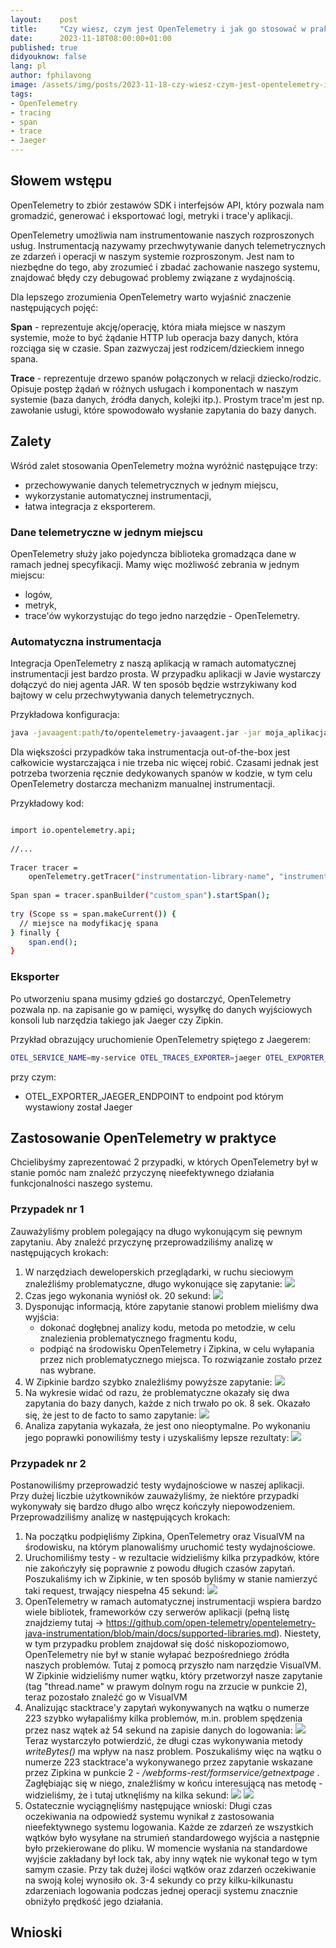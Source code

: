 ```yaml
---
layout:    post
title:     "Czy wiesz, czym jest OpenTelemetry i jak go stosować w praktyce?"
date:      2023-11-18T08:00:00+01:00
published: true
didyouknow: false
lang: pl
author: fphilavong
image: /assets/img/posts/2023-11-18-czy-wiesz-czym-jest-opentelemetry-i-jak-go-stosować-w-praktyce/otel.png
tags:
- OpenTelemetry
- tracing
- span
- trace
- Jaeger
---
```


## Słowem wstępu

OpenTelemetry to zbiór zestawów SDK i interfejsów API, który pozwala nam gromadzić, generować i eksportować logi, metryki i trace'y aplikacji.

OpenTelemetry umożliwia nam instrumentowanie naszych rozproszonych usług. Instrumentacją nazywamy przechwytywanie danych telemetrycznych ze zdarzeń i operacji w naszym systemie rozproszonym. Jest nam to niezbędne do tego, aby zrozumieć i zbadać zachowanie naszego systemu, znajdować błędy czy debugować problemy związane z wydajnością.

Dla lepszego zrozumienia OpenTelemetry warto wyjaśnić znaczenie następujących pojęć:

**Span** - reprezentuje akcję/operację, która miała miejsce w naszym systemie, może to być żądanie HTTP lub operacja bazy danych, która rozciąga się w czasie. Span zazwyczaj jest rodzicem/dzieckiem innego spana.

**Trace** - reprezentuje drzewo spanów połączonych w relacji dziecko/rodzic. Opisuje postęp żądań w różnych usługach i komponentach w naszym systemie (baza danych, źródła danych, kolejki itp.). Prostym trace'm jest np. zawołanie usługi, które spowodowało wysłanie zapytania do bazy danych.

## Zalety

Wśród zalet stosowania OpenTelemetry można wyróżnić następujące trzy:
- przechowywanie danych telemetrycznych w jednym miejscu,
- wykorzystanie automatycznej instrumentacji,
- łatwa integracja z eksporterem.


### Dane telemetryczne w jednym miejscu

OpenTelemetry służy jako pojedyncza biblioteka gromadząca dane w ramach jednej specyfikacji. Mamy więc możliwość zebrania w jednym miejscu:
- logów,
- metryk,
- trace'ów
  wykorzystując do tego jedno narzędzie - OpenTelemetry.


### Automatyczna instrumentacja

Integracja OpenTelemetry z naszą aplikacją w ramach automatycznej instrumentacji jest bardzo prosta. W przypadku aplikacji w Javie wystarczy dołączyć do niej agenta JAR. W ten sposób będzie wstrzykiwany kod bajtowy w celu przechwytywania danych telemetrycznych.

Przykładowa konfiguracja:
```bash
java -javaagent:path/to/opentelemetry-javaagent.jar -jar moja_aplikacja.jar
```

Dla większości przypadków taka instrumentacja out-of-the-box jest całkowicie wystarczająca i nie trzeba nic więcej robić. Czasami jednak jest potrzeba tworzenia ręcznie dedykowanych spanów w kodzie, w tym celu OpenTelemetry dostarcza mechanizm manualnej instrumentacji.

Przykładowy kod:
```bash

import io.opentelemetry.api;
 
//...
 
Tracer tracer =
    openTelemetry.getTracer("instrumentation-library-name", "instrumentation-library-version");
 
Span span = tracer.spanBuilder("custom_span").startSpan();
 
try (Scope ss = span.makeCurrent()) {
  // miejsce na modyfikację spana
} finally {
    span.end();
}
```

### Eksporter

Po utworzeniu spana musimy gdzieś go dostarczyć, OpenTelemetry pozwala np. na zapisanie go w pamięci, wysyłkę do danych wyjściowych konsoli lub narzędzia takiego jak Jaeger czy Zipkin.

Przykład obrazujący uruchomienie OpenTelemetry spiętego z Jaegerem:
```bash
OTEL_SERVICE_NAME=my-service OTEL_TRACES_EXPORTER=jaeger OTEL_EXPORTER_JAEGER_ENDPOINT=http://localhost:14250 java -javaagent:./opentelemetry-javaagent.jar -jar moja_aplikacja.jar
```
przy czym:

- OTEL_EXPORTER_JAEGER_ENDPOINT to endpoint pod którym wystawiony został Jaeger


## Zastosowanie OpenTelemetry w praktyce

Chcielibyśmy zaprezentować 2 przypadki, w których OpenTelemetry był w stanie pomóc nam znaleźć przyczynę nieefektywnego działania funkcjonalności naszego systemu.

### Przypadek nr 1

Zauważyliśmy problem polegający na długo wykonującym się pewnym zapytaniu. Aby znaleźć przyczynę przeprowadziliśmy analizę w następujących krokach:

1. W narzędziach deweloperskich przeglądarki, w ruchu sieciowym znaleźliśmy problematyczne, długo wykonujące się zapytanie:
   ![](/assets/img/posts/2023-11-18-czy-wiesz-czym-jest-opentelemetry-i-jak-go-stosować-w-praktyce/case_1_photo_1.png)
2. Czas jego wykonania wyniósł ok. 20 sekund:
   ![](/assets/img/posts/2023-11-18-czy-wiesz-czym-jest-opentelemetry-i-jak-go-stosować-w-praktyce/case_1_photo_2.png)
3.  Dysponując informacją, które zapytanie stanowi problem mieliśmy dwa wyjścia:
    - dokonać dogłębnej analizy kodu, metoda po metodzie, w celu znalezienia problematycznego fragmentu kodu,
    - podpiąć na środowisku OpenTelemetry i Zipkina, w celu wyłapania przez nich problematycznego miejsca. To rozwiązanie zostało przez nas wybrane.
4. W Zipkinie bardzo szybko znaleźliśmy powyższe zapytanie:
   ![](/assets/img/posts/2023-11-18-czy-wiesz-czym-jest-opentelemetry-i-jak-go-stosować-w-praktyce/case_1_photo_3.png)
5. Na wykresie widać od razu, że problematyczne okazały się dwa zapytania do bazy danych, każde z nich trwało po ok. 8 sek. Okazało się, że jest to de facto to samo zapytanie:
   ![](/assets/img/posts/2023-11-18-czy-wiesz-czym-jest-opentelemetry-i-jak-go-stosować-w-praktyce/case_1_photo_4.png)
6. Analiza zapytania wykazała, że jest ono nieoptymalne. Po wykonaniu jego poprawki ponowiliśmy testy i uzyskaliśmy lepsze rezultaty:
   ![](/assets/img/posts/2023-11-18-czy-wiesz-czym-jest-opentelemetry-i-jak-go-stosować-w-praktyce/case_1_photo_5.png)


### Przypadek nr 2

Postanowiliśmy przeprowadzić testy wydajnościowe w naszej aplikacji. Przy dużej liczbie użytkowników zauważyliśmy, że niektóre przypadki wykonywały się bardzo długo albo wręcz kończyły niepowodzeniem. Przeprowadziliśmy analizę w następujących krokach:

1. Na początku podpięliśmy Zipkina, OpenTelemetry oraz VisualVM na środowisku, na którym planowaliśmy uruchomić testy wydajnościowe.
2. Uruchomiliśmy testy - w rezultacie widzieliśmy kilka przypadków, które nie zakończyły się poprawnie z powodu długich czasów zapytań. Poszukaliśmy ich w Zipkinie, w ten sposób byliśmy w stanie namierzyć taki request, trwający niespełna 45 sekund:
   ![](/assets/img/posts/2023-11-18-czy-wiesz-czym-jest-opentelemetry-i-jak-go-stosować-w-praktyce/case_2_photo_1.png)
3. OpenTelemetry w ramach automatycznej instrumentacji wspiera bardzo wiele bibliotek, frameworków czy serwerów aplikacji (pełną listę znajdziemy tutaj → https://github.com/open-telemetry/opentelemetry-java-instrumentation/blob/main/docs/supported-libraries.md). Niestety, w tym przypadku problem znajdował się dość niskopoziomowo, OpenTelemetry nie był w stanie wyłapać bezpośredniego źródła naszych problemów. Tutaj z pomocą przyszło nam narzędzie VisualVM. W Zipkinie widzieliśmy numer wątku, który przetworzył nasze zapytanie (tag "thread.name" w prawym dolnym rogu na zrzucie w punkcie 2), teraz pozostało znaleźć go w VisualVM
4. Analizując stacktrace'y zapytań wykonywanych na wątku o numerze 223 szybko wyłapaliśmy kilka problemów, m.in. problem spędzenia przez nasz wątek aż 54 sekund na zapisie danych do logowania:
   ![](/assets/img/posts/2023-11-18-czy-wiesz-czym-jest-opentelemetry-i-jak-go-stosować-w-praktyce/case_2_photo_2.png)
   Teraz wystarczyło potwierdzić, że długi czas wykonywania metody _writeBytes()_ ma wpływ na nasz problem. Poszukaliśmy więc na wątku o numerze 223 stacktrace'a wykonywanego przez zapytanie wskazane przez Zipkina w punkcie 2 - _/webforms-rest/formservice/getnextpage_ . Zagłębiając się w niego, znaleźliśmy w końcu interesującą nas metodę - widzieliśmy, że i tutaj utknęliśmy na kilka sekund:   ![](/assets/img/posts/2023-11-18-czy-wiesz-czym-jest-opentelemetry-i-jak-go-stosować-w-praktyce/case_1_photo_4.png)
   ![](/assets/img/posts/2023-11-18-czy-wiesz-czym-jest-opentelemetry-i-jak-go-stosować-w-praktyce/case_2_photo_3.png)
5. Ostatecznie wyciągnęliśmy następujące wnioski:
   Długi czas oczekiwania na odpowiedź systemu wynikał z zastosowania nieefektywnego systemu logowania. Każde ze zdarzeń ze wszystkich wątków było wysyłane na strumień standardowego wyjścia a następnie było przekierowane do pliku. W momencie wysłania na standardowe wyjście zakładany był lock tak, aby inny wątek nie wykonał tego w tym samym czasie. Przy tak dużej ilości wątków oraz zdarzeń oczekiwanie na swoją kolej wynosiło ok. 3-4 sekundy co przy kilku-kilkunastu zdarzeniach logowania podczas jednej operacji systemu znacznie obniżyło prędkość jego działania.

## Wnioski
